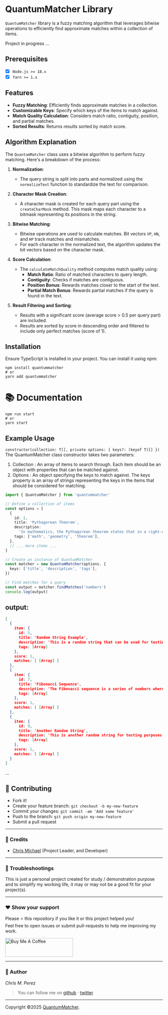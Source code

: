 # QuantumMatcher Library

`QuantumMatcher` library is a fuzzy matching algorithm that leverages bitwise operations to efficiently find approximate matches within a collection of items.

Project in progress ...

## Prerequisites

- [x] `Node.js >= 18.x`
- [x] `Yarn >= 1.x`

## Features

- **Fuzzy Matching**: Efficiently finds approximate matches in a collection.
- **Customizable Keys**: Specify which keys of the items to match against.
- **Match Quality Calculation**: Considers match ratio, contiguity, position, and partial matches.
- **Sorted Results**: Returns results sorted by match score.

## Algorithm Explanation

The `QuantumMatcher` class uses a bitwise algorithm to perform fuzzy matching. Here's a breakdown of the process:

1. **Normalization**:

   - The query string is split into parts and normalized using the `normalizeText` function to standardize the text for comparison.

2. **Character Mask Creation**:

   - A character mask is created for each query part using the `createCharMask` method. This mask maps each character to a bitmask representing its positions in the string.

3. **Bitwise Matching**:

   - Bitwise operations are used to calculate matches. Bit vectors `VP`, `HN`, and `HP` track matches and mismatches.
   - For each character in the normalized text, the algorithm updates the bit vectors based on the character mask.

4. **Score Calculation**:

   - The `calculateMatchQuality` method computes match quality using:
     - **Match Ratio**: Ratio of matched characters to query length.
     - **Contiguity**: Checks if matches are contiguous.
     - **Position Bonus**: Rewards matches closer to the start of the text.
     - **Partial Match Bonus**: Rewards partial matches if the query is found in the text.

5. **Result Filtering and Sorting**:
   - Results with a significant score (average score > 0.5 per query part) are included.
   - Results are sorted by score in descending order and filtered to include only perfect matches (score of 1).

## Installation

Ensure TypeScript is installed in your project. You can install it using npm:

```shell
npm install quantummatcher
# or
yarn add quantummatcher
```

# 📚 Documentation

```shell
npm run start
# or
yarn start
```

## Example Usage

`constructor(collection: T[], private options: { keys?: (keyof T)[] })`
The QuantumMatcher class constructor takes two parameters:

1. Collection : An array of items to search through. Each item should be an object with properties that can be matched against.
2. Options : An object specifying the keys to match against. The keys property is an array of strings representing the keys in the items that should be considered for matching.

```typescript
import { QuantumMatcher } from 'quantummatcher'

// Define a collection of items
const options = [
  {
    id: 1,
    title: 'Pythagorean Theorem',
    description:
      'In mathematics, the Pythagorean theorem states that in a right-angled triangle, the square of the hypotenuse is equal to the sum of the squares of the other two sides.',
    tags: ['math', 'geometry', 'theorem'],
  },
  // ... more items ...
]

// Create an instance of QuantumMatcher
const matcher = new QuantumMatcher(options, {
  keys: ['title', 'description', 'tags'],
})

// Find matches for a query
const output = matcher.findMatches('numbers')
console.log(output)
```

## output:

```json
[
  {
    item: {
      id: 5,
      title: 'Random String Example',
      description: 'This is a random string that can be used for testing search functionality. It includes special characters like @#$%^&* and numbers like 12345.',
      tags: [Array]
    },
    score: 1,
    matches: [ [Array] ]
  },
  {
    item: {
      id: 7,
      title: 'Fibonacci Sequence',
      description: 'The Fibonacci sequence is a series of numbers where each number is the sum of the two preceding ones, starting from 0 and 1.',
      tags: [Array]
    },
    score: 1,
    matches: [ [Array] ]
  },
  {
    item: {
      id: 9,
      title: 'Another Random String',
      description: 'This is another random string for testing purposes. It includes mixed case letters, numbers 67890, and symbols !@#$%^&*().',
      tags: [Array]
    },
    score: 1,
    matches: [ [Array] ]
  }
]
```

...

## **:handshake: Contributing**

- Fork it!
- Create your feature branch: `git checkout -b my-new-feature`
- Commit your changes: `git commit -am 'Add some feature'`
- Push to the branch: `git push origin my-new-feature`
- Submit a pull request

---

### **:busts_in_silhouette: Credits**

- [Chris Michael](https://github.com/ChrisMichaelPerezSantiago) (Project Leader, and Developer)

---

### **:anger: Troubleshootings**

This is just a personal project created for study / demonstration purpose and to simplify my working life, it may or may
not be a good fit for your project(s).

---

### **:heart: Show your support**

Please :star: this repository if you like it or this project helped you!\
Feel free to open issues or submit pull-requests to help me improving my work.

<a href="https://www.buymeacoffee.com/chrismichael" target="_blank"><img src="https://cdn.buymeacoffee.com/buttons/v2/default-red.png" alt="Buy Me A Coffee" style="height: 60px !important;width: 217px !important;" ></a>

---

### **:robot: Author**

_*Chris M. Perez*_

> You can follow me on
> [github](https://github.com/ChrisMichaelPerezSantiago)&nbsp;&middot;&nbsp;[twitter](https://twitter.com/Chris5855M)

---

Copyright ©2025 [QuantumMatcher](https://github.com/ChrisMichaelPerezSantiago/quantummatcher).
